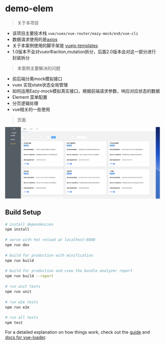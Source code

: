 # demo-elem

> 关于本项目
* 该项目主要技术栈 `vue/vuex/vue-router/eazy-mock/es6/vue-cli`
* 数据请求使用的是[axios]('https://www.npmjs.com/package/axios')
* 关于本案例使用的脚手架是 [vuejs-templates]('http://vuejs-templates.github.io/webpack/')
* 1.0版本不会对vuex中action,mutation拆分，后面2.0版本会对这一部分进行封装拆分
> 本案例主要解决的问题
* 前后端分离mock模拟接口
* vuex 实现state状态全局管理
* 如何运用Eazy-mock模拟真实接口，根据前端请求参数，响应对应状态的数据
* Element 菜单配置
* 分页逻辑处理
* vue相关的一些使用

>页面

![](./static/1.png)


## Build Setup

``` bash
# install dependencies
npm install

# serve with hot reload at localhost:8080
npm run dev

# build for production with minification
npm run build

# build for production and view the bundle analyzer report
npm run build --report

# run unit tests
npm run unit

# run e2e tests
npm run e2e

# run all tests
npm test
```

For a detailed explanation on how things work, check out the [guide](http://vuejs-templates.github.io/webpack/) and [docs for vue-loader](http://vuejs.github.io/vue-loader).
